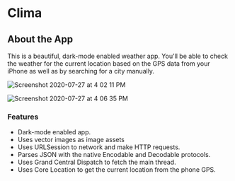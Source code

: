 

#  Clima


## About the App

This is a beautiful, dark-mode enabled weather app. You'll be able to check the weather for the current location based on the GPS data from your iPhone as well as by searching for a city manually. 


![Screenshot 2020-07-27 at 4 02 11 PM](https://user-images.githubusercontent.com/67234999/88625910-4d2bb200-d0c7-11ea-9f5d-10e82c5ddbfd.png)

![Screenshot 2020-07-27 at 4 06 35 PM](https://user-images.githubusercontent.com/67234999/88625931-54eb5680-d0c7-11ea-92b7-89d2493ddec2.png)

### Features
* Dark-mode enabled app.
* Uses vector images as image assets
* Uses URLSession to network and make HTTP requests.
* Parses JSON with the native Encodable and Decodable protocols. 
* Uses Grand Central Dispatch to fetch the main thread.
* Uses Core Location to get the current location from the phone GPS. 

